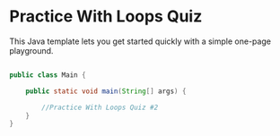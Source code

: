 # Practice With Loops Quiz

This Java template lets you get started quickly with a simple one-page playground.

```java runnable

public class Main {

    public static void main(String[] args) {

        //Practice With Loops Quiz #2
    }
}
```
